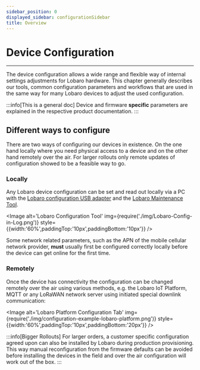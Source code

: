 ```yaml
---
sidebar_position: 0
displayed_sidebar: configurationSidebar
title: Overview
---
```


# Device Configuration 
---
The device configuration allows a wide range and flexible way of internal settings adjustments for Lobaro hardware.
This chapter generally describes our tools, common configuration parameters and workflows that are used in the same way
for many
Lobaro devices to adjust the used configuration.

:::info[This is a general doc]
Device and firmware **specific** parameters are explained in the respective product documentation.
:::

## Different ways to configure

There are two ways of configuring our devices in existence. On the one hand locally where you need physical access to a
device and on the other hand remotely over the air. For larger rollouts only remote updates of configuration showed to
be a feasible way to go.

### Locally

Any Lobaro device configuration can be set and read out locally via a PC with the [Lobaro configuration USB
adapter](./usb-config-adapter) and the [Lobaro Maintenance Tool](./lobaro-config-tool.md).

<Image alt='Lobaro Configuration Tool'
img={require('./img/Lobaro-Config-in-Log.png')}
style={{width:'60%',paddingTop:'10px',paddingBottom:'10px'}} />

Some network related parameters, such as the APN of the mobile cellular network provider, **must** usually
first be configured correctly locally before the device can get online for the first time.

### Remotely

Once the device has connectivity the configuration can be changed remotely over the air using various methods, e.g. the Lobaro IoT Platform, MQTT or any LoRaWAN network server
using initiated special downlink communication:

<Image alt='Lobaro Platform Configuration Tab'
img={require('./img/configuration-example-lobaro-platform.png')}
style={{width:'60%',paddingTop:'10px',paddingBottom:'20px'}} />

:::info[Bigger Rollouts]
For larger orders, a customer specific configuration agreed upon can
also be installed by Lobaro during production provisioning. This way manual reconfiguration from the firmware defaults
can be avoided before installing the devices in the field and over the air configuration will work out of the box.
:::